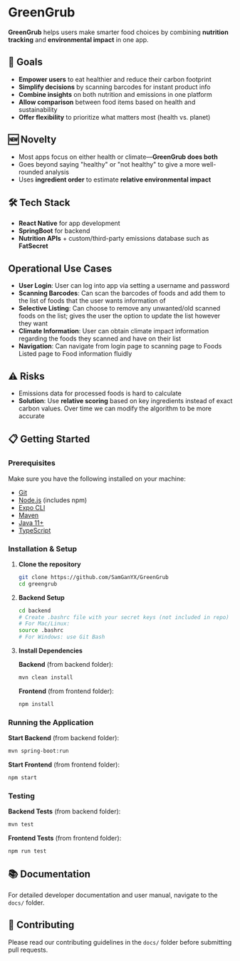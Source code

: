# GreenGrub

**GreenGrub** helps users make smarter food choices by combining **nutrition tracking** and **environmental impact** in one app.

## 🎯 Goals
- **Empower users** to eat healthier and reduce their carbon footprint
- **Simplify decisions** by scanning barcodes for instant product info
- **Combine insights** on both nutrition and emissions in one platform
- **Allow comparison** between food items based on health and sustainability
- **Offer flexibility** to prioritize what matters most (health vs. planet)

## 🆕 Novelty
- Most apps focus on either health or climate—**GreenGrub does both**
- Goes beyond saying "healthy" or "not healthy" to give a more well-rounded analysis
- Uses **ingredient order** to estimate **relative environmental impact**

## 🛠️ Tech Stack
- **React Native** for app development
- **SpringBoot** for backend
- **Nutrition APIs** + custom/third-party emissions database such as **FatSecret**

## Operational Use Cases
- **User Login**: User can log into app via setting a username and password
- **Scanning Barcodes**: Can scan the barcodes of foods and add them to the list of foods that the user wants information of
- **Selective Listing**: Can choose to remove any unwanted/old scanned foods on the list; gives the user the option to update the list however they want
- **Climate Information**: User can obtain climate impact information regarding the foods they scanned and have on their list
- **Navigation**: Can navigate from login page to scanning page to Foods Listed page to Food information fluidly

## ⚠️ Risks
- Emissions data for processed foods is hard to calculate
- **Solution**: Use **relative scoring** based on key ingredients instead of exact carbon values. Over time we can modify the algorithm to be more accurate

## 📋 Getting Started

### Prerequisites
Make sure you have the following installed on your machine:
- [Git](https://git-scm.com/)
- [Node.js](https://nodejs.org/) (includes npm)
- [Expo CLI](https://docs.expo.dev/get-started/installation/)
- [Maven](https://maven.apache.org/install.html)
- [Java 11+](https://www.oracle.com/java/technologies/downloads/)
- [TypeScript](https://www.typescriptlang.org/download)

### Installation & Setup

1. **Clone the repository**
   ```bash
   git clone https://github.com/SamGanYX/GreenGrub
   cd greengrub
   ```

2. **Backend Setup**
   ```bash
   cd backend
   # Create .bashrc file with your secret keys (not included in repo)
   # For Mac/Linux:
   source .bashrc
   # For Windows: use Git Bash
   ```

3. **Install Dependencies**
   
   **Backend** (from backend folder):
   ```bash
   mvn clean install
   ```
   
   **Frontend** (from frontend folder):
   ```bash
   npm install
   ```

### Running the Application

**Start Backend** (from backend folder):
```bash
mvn spring-boot:run
```

**Start Frontend** (from frontend folder):
```bash
npm start
```

### Testing

**Backend Tests** (from backend folder):
```bash
mvn test
```

**Frontend Tests** (from frontend folder):
```bash
npm run test
```

## 📚 Documentation
For detailed developer documentation and user manual, navigate to the `docs/` folder.

## 🤝 Contributing
Please read our contributing guidelines in the `docs/` folder before submitting pull requests.
